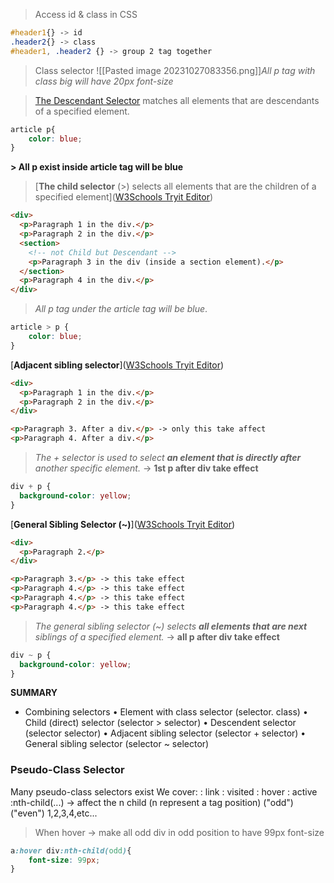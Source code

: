 
> Access id & class in CSS
```css
#header1{} -> id
.header2{} -> class
#header1, .header2 {} -> group 2 tag together
```


> Class selector
![[Pasted image 20231027083356.png]]*All p tag with class big will have 20px font-size* 


> [The Descendant Selector](https://www.w3schools.com/Css/tryit.asp?filename=trycss_sel_element_element) matches all elements that are descendants of a specified element.
```css
article p{
	color: blue;
}
```
**> All p exist inside article tag will be blue**


> [**The child selector** (>) selects all elements that are the children of a specified element]([W3Schools Tryit Editor](https://www.w3schools.com/Css/tryit.asp?filename=trycss_sel_element_gt)) 
```html
<div>
  <p>Paragraph 1 in the div.</p>
  <p>Paragraph 2 in the div.</p>
  <section>
    <!-- not Child but Descendant -->
    <p>Paragraph 3 in the div (inside a section element).</p>
  </section>
  <p>Paragraph 4 in the div.</p>
</div>
```
> *All p tag under the article tag will be blue*.
```css
article > p {
	color: blue;
}
```


[**Adjacent sibling selector**]([W3Schools Tryit Editor](https://www.w3schools.com/Css/tryit.asp?filename=trycss_sel_element_pluss))
```html
<div>
  <p>Paragraph 1 in the div.</p>
  <p>Paragraph 2 in the div.</p>
</div>

<p>Paragraph 3. After a div.</p> -> only this take affect 
<p>Paragraph 4. After a div.</p>
```
> *The + selector is used to select **an element that is directly after** another specific element.* -> **1st p after div take effect**
```css
div + p {
  background-color: yellow;
}
```

[**General Sibling Selector (~)**]([W3Schools Tryit Editor](https://www.w3schools.com/Css/tryit.asp?filename=trycss_sel_element_tilde))
```html
<div>
  <p>Paragraph 2.</p>
</div>

<p>Paragraph 3.</p> -> this take effect
<p>Paragraph 4.</p> -> this take effect
<p>Paragraph 4.</p> -> this take effect
<p>Paragraph 4.</p> -> this take effect
```
> *The general sibling selector (~) selects **all elements that are next** siblings of a specified element.* -> **all p after div take effect**

```css
div ~ p {
  background-color: yellow; 
}
```

**SUMMARY**
+ Combining selectors
	• Element with class selector (selector. class)
	• Child (direct) selector (selector > selector)
	• Descendent selector (selector selector)
	• Adjacent sibling selector (selector + selector)
	• General sibling selector (selector ~ selector)

### Pseudo-Class Selector
Many pseudo-class selectors exist
We cover:
	: link
	: visited
	: hover
	: active
	:nth-child(...) -> affect the n child (n represent a tag position)
		("odd")
		("even")
		1,2,3,4,etc...
> When hover -> make all odd div in odd position to have 99px font-size 
```css
a:hover div:nth-child(odd){
	font-size: 99px; 
}
```
